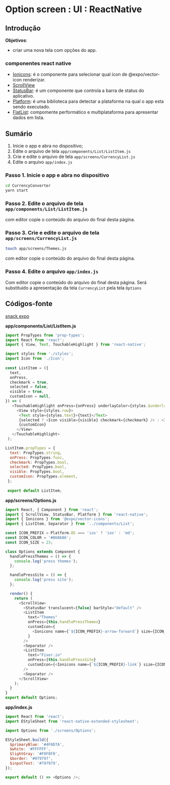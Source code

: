 

# [](#header-1) Option screen : UI : ReactNative


## [](#header-2) Introdução

**Objetivos**:
- criar uma nova tela com opções do app.

### [](#header-3) componentes react native

- [Ionicons](https://docs.expo.io/versions/latest/guides/icons#expovector-icons): é o componente para selecionar qual ícon de @expo/vector-icon renderizar.
- [ScrollView](https://facebook.github.io/react-native/docs/scrollview.html)
- [StatusBar](https://facebook.github.io/react-native/docs/statusbar.html): é um componente que controla a barra de status do aplicativo.
- [Platform](https://facebook.github.io/react-native/docs/platform-specific-code.html): é uma biblioteca para detectar a plataforma na qual o app esta sendo executado.
- [FlatList](https://facebook.github.io/react-native/docs/flatlist.html): compomente performático e multiplataforma para apresentar dados em lista.


## [](#header-2) Sumário

1. Inicie o app e abra no dispositivo;
2. Edite o arquivo de tela ```app/components/List/ListItem.js```
3. Crie e edite o arquivo de tela ```app/screens/CurrencyList.js```
4. Edite o arquivo ```app/index.js```


### [](#header-3) Passo 1. Inicie o app e abra no dispositivo

```sh
cd CurrencyConverter
yarn start
```


### [](#header-3) Passo 2. Edite o arquivo de tela ```app/components/List/ListItem.js```

com editor copie o conteúdo do arquivo do final desta página.


### [](#header-3) Passo 3. Crie e edite o arquivo de tela ```app/screens/CurrencyList.js```

```sh
touch app/screens/Themes.js
```

com editor copie o conteúdo do arquivo do final desta página.


### [](#header-3) Passo 4. Edite o arquivo ```app/index.js```

Com editor copie o conteúdo do arquivo do final desta página.
Será substituído a apresentação da tela ```CurrencyList``` pela tela ```Options```












## [](#header-2) Códigos-fonte

[snack expo](https://snack.expo.io/@leonardo-minora/tiipos-2018-rn-13-app)


**app/components/List/ListItem.js**
```javascript
import PropTypes from 'prop-types';
import React from 'react';
import { View, Text, TouchableHighlight } from 'react-native';

import styles from './styles';
import Icon from './Icon';
 
const ListItem = ({
  text,
  onPress,
  checkmark = true,
  selected = false,
  visible = true,
  customIcon = null,
}) => (
   <TouchableHighlight onPress={onPress} underlayColor={styles.$underlayColor}>
     <View style={styles.row}>
      <Text style={styles.text}>{text}</Text>
      {selected ? <Icon visible={visible} checkmark={checkmark} /> : <Icon />}
      {customIcon}
     </View>
   </TouchableHighlight>
 );

ListItem.propTypes = {
  text: PropTypes.string,
  onPress: PropTypes.func,
  checkmark: PropTypes.bool,
  selected: PropTypes.bool,
  visible: PropTypes.bool,
  customIcon: PropTypes.element,
 };
 
 export default ListItem;
 ```



**app/screens/Options.js**
```javascript
import React, { Component } from 'react';
import { ScrollView, StatusBar, Platform } from 'react-native';
import { Ionicons } from '@expo/vector-icons';
import { ListItem, Separator } from '../components/List';

const ICON_PREFIX = Platform.OS === 'ios' ? 'ios' : 'md';
const ICON_COLOR = '#868686';
const ICON_SIZE = 23;

class Options extends Component {
  handlePressThemes = () => {
    console.log('press themes');
  };

  handlePressSite = () => {
    console.log('press site');
  };

  render() {
    return (
      <ScrollView>
        <StatusBar translucent={false} barStyle="default" />
        <ListItem
          text="Themes"
          onPress={this.handlePressThemes}
          customIcon={
            <Ionicons name={`${ICON_PREFIX}-arrow-forward`} size={ICON_SIZE} color={ICON_COLOR} />
          }
        />
        <Separator />
        <ListItem
          text="Fixer.io"
          onPress={this.handlePressSite}
          customIcon={<Ionicons name={`${ICON_PREFIX}-link`} size={ICON_SIZE} color={ICON_COLOR} />}
        />
        <Separator />
      </ScrollView>
    );
  }
}
export default Options;
```



**app/index.js**
```javascript
import React from 'react';
import EStyleSheet from 'react-native-extended-stylesheet';

import Options from './screens/Options';

EStyleSheet.build({
  $primaryBlue: '#4F6D7A',
  $white: '#FFFFFF',
  $lightGray: '#F0F0F0',
  $border: '#979797',
  $inputText: '#797979',
});

export default () => <Options />;
```
